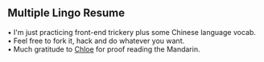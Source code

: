 ## Multiple Lingo Resume

• I'm just practicing front-end trickery plus some Chinese language vocab.  
• Feel free to fork it, hack and do whatever you want.  
• Much gratitude to [Chloe](https://www.linkedin.com/in/chloe-hung-a516b8b9/ "Chloe Hung, UX Designer") for proof reading the Mandarin.  
